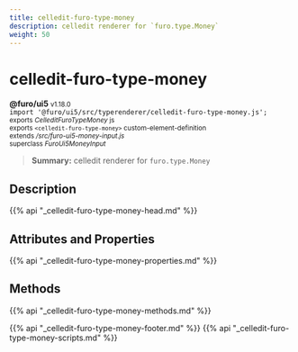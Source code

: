 ```yaml
---
title: celledit-furo-type-money
description: celledit renderer for `furo.type.Money`
weight: 50
---
```


# celledit-furo-type-money
**@furo/ui5** <small>v1.18.0</small>
<br>`import '@furo/ui5/src/typerenderer/celledit-furo-type-money.js';`<small>
<br>exports *CelleditFuroTypeMoney* js
<br>exports `<celledit-furo-type-money>` custom-element-definition
<br>extends */src/furo-ui5-money-input.js*
<br>superclass *FuroUi5MoneyInput*</small>

> **Summary:** celledit renderer for `furo.type.Money`

## Description



{{% api "_celledit-furo-type-money-head.md" %}}

## Attributes and Properties
{{% api "_celledit-furo-type-money-properties.md" %}}



## Methods
{{% api "_celledit-furo-type-money-methods.md" %}}





{{% api "_celledit-furo-type-money-footer.md" %}}
{{% api "_celledit-furo-type-money-scripts.md" %}}
